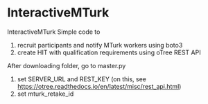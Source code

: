 # InteractiveMTurk

InteractiveMTurk
Simple code to

1) recruit participants and notify MTurk workers using boto3
2) create HIT with qualification requirements using oTree REST API

After downloading folder, go to master.py

1) set SERVER_URL and REST_KEY (on this, see https://otree.readthedocs.io/en/latest/misc/rest_api.html)
2) set mturk_retake_id
